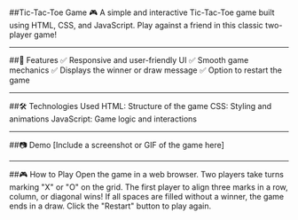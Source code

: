 ##Tic-Tac-Toe Game 🎮
  A simple and interactive Tic-Tac-Toe game built using HTML, CSS, and JavaScript. Play against a friend in this classic two-player game!


---


##🚀 Features
✅ Responsive and user-friendly UI
✅ Smooth game mechanics
✅ Displays the winner or draw message
✅ Option to restart the game

---

##🛠️ Technologies Used
HTML: Structure of the game
CSS: Styling and animations
JavaScript: Game logic and interactions


---


##📷 Demo
[Include a screenshot or GIF of the game here]

---

##🎮 How to Play
Open the game in a web browser.
Two players take turns marking "X" or "O" on the grid.
The first player to align three marks in a row, column, or diagonal wins!
If all spaces are filled without a winner, the game ends in a draw.
Click the "Restart" button to play again.

